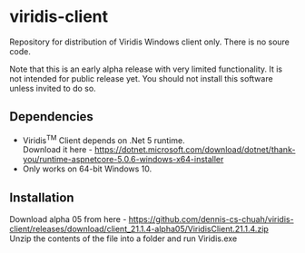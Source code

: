 # viridis-client
Repository for distribution of Viridis Windows client only. There is no soure code.

Note that this is an early alpha release with very limited functionality. It is not intended for public release yet. You should not install this software unless invited to do so.

Dependencies
------------
- Viridis<sup>TM</sup> Client depends on .Net 5 runtime.  
Download it here - https://dotnet.microsoft.com/download/dotnet/thank-you/runtime-aspnetcore-5.0.6-windows-x64-installer
- Only works on 64-bit Windows 10.

Installation
------------
Download alpha 05 from here - https://github.com/dennis-cs-chuah/viridis-client/releases/download/client_21.1.4-alpha05/ViridisClient.21.1.4.zip  
Unzip the contents of the file into a folder and run Viridis.exe
